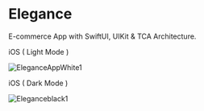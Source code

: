 # Elegance

E-commerce App with SwiftUI, UIKit & TCA Architecture.

iOS ( Light Mode )

![EleganceAppWhite1](https://user-images.githubusercontent.com/91268094/210820886-19e708d7-6c52-41a9-9ed0-91b35f4798e5.png)

iOS ( Dark Mode )

![Eleganceblack1](https://user-images.githubusercontent.com/91268094/210820891-6a3a29dd-10f1-4a9f-9ef1-2d3fd101ea09.png)
